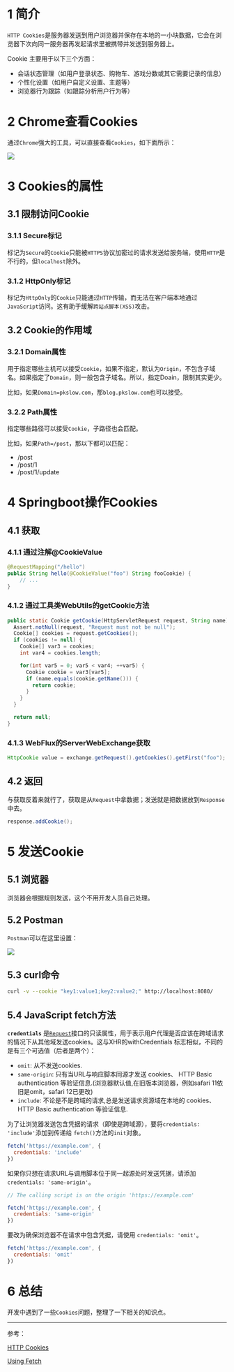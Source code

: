 # 1 简介

`HTTP Cookies`是服务器发送到用户浏览器并保存在本地的一小块数据，它会在浏览器下次向同一服务器再发起请求里被携带并发送到服务器上。

Cookie 主要用于以下三个方面：

- 会话状态管理（如用户登录状态、购物车、游戏分数或其它需要记录的信息）
- 个性化设置（如用户自定义设置、主题等）
- 浏览器行为跟踪（如跟踪分析用户行为等）



# 2 Chrome查看Cookies

通过`Chrome`强大的工具，可以直接查看`Cookies`，如下面所示：

![](https://pkslow.oss-cn-shenzhen.aliyuncs.com/images/2021/02/http-cookies.chrome-view.png)





# 3 Cookies的属性

## 3.1 限制访问Cookie

### 3.1.1 Secure标记

标记为`Secure`的`Cookie`只能被`HTTPS`协议加密过的请求发送给服务端，使用`HTTP`是不行的，但`localhost`除外。



### 3.1.2 HttpOnly标记

标记为`HttpOnly`的`Cookie`只能通过`HTTP`传输，而无法在客户端本地通过`JavaScript`访问。这有助于缓解`跨站点脚本(XSS)`攻击。



## 3.2 Cookie的作用域

### 3.2.1 Domain属性

用于指定哪些主机可以接受`Cookie`，如果不指定，默认为`Origin`，不包含子域名。如果指定了`Domain`，则一般包含子域名。所以，指定Doain，限制其实更少。

比如，如果`Domain=pkslow.com`，那`blog.pkslow.com`也可以接受。



### 3.2.2 Path属性

指定哪些路径可以接受`Cookie`，子路径也会匹配。

比如，如果`Path=/post`，那以下都可以匹配：

- /post
- /post/1
- /post/1/update



# 4 Springboot操作Cookies

## 4.1 获取

### 4.1.1 通过注解@CookieValue

```java
@RequestMapping("/hello")
public String hello(@CookieValue("foo") String fooCookie) {
    // ...
}
```



### 4.1.2 通过工具类WebUtils的getCookie方法

```java
public static Cookie getCookie(HttpServletRequest request, String name) {
  Assert.notNull(request, "Request must not be null");
  Cookie[] cookies = request.getCookies();
  if (cookies != null) {
    Cookie[] var3 = cookies;
    int var4 = cookies.length;

    for(int var5 = 0; var5 < var4; ++var5) {
      Cookie cookie = var3[var5];
      if (name.equals(cookie.getName())) {
        return cookie;
      }
    }
  }

  return null;
}
```



### 4.1.3 WebFlux的ServerWebExchange获取

```java
HttpCookie value = exchange.getRequest().getCookies().getFirst("foo");
```



## 4.2 返回

与获取反着来就行了，获取是从`Request`中拿数据；发送就是把数据放到`Response`中去。

```java
response.addCookie();
```



# 5 发送Cookie

## 5.1 浏览器

浏览器会根据规则发送，这个不用开发人员自己处理。



## 5.2 Postman

`Postman`可以在这里设置：

![](https://pkslow.oss-cn-shenzhen.aliyuncs.com/images/2021/02/http-cookies.postman.png)



## 5.3 curl命令

```bash
curl -v --cookie "key1:value1;key2:value2;" http://localhost:8080/
```



## 5.4 JavaScript fetch方法

**`credentials`** 是[`Request`](https://developer.mozilla.org/zh-CN/docs/Web/API/Request)接口的只读属性，用于表示用户代理是否应该在跨域请求的情况下从其他域发送cookies。这与XHR的withCredentials 标志相似，不同的是有三个可选值（后者是两个）：

- `omit`: 从不发送cookies.
- `same-origin`: 只有当URL与响应脚本同源才发送 cookies、 HTTP Basic authentication 等验证信息.(浏览器默认值,在旧版本浏览器，例如safari 11依旧是omit，safari 12已更改)
- `include`: 不论是不是跨域的请求,总是发送请求资源域在本地的 cookies、 HTTP Basic authentication 等验证信息.



为了让浏览器发送包含凭据的请求（即使是跨域源），要将`credentials: 'include'`添加到传递给 `fetch()`方法的`init`对象。

```javascript
fetch('https://example.com', {
  credentials: 'include'
})
```

如果你只想在请求URL与调用脚本位于同一起源处时发送凭据，请添加 `credentials: 'same-origin'`。

```javascript
// The calling script is on the origin 'https://example.com'

fetch('https://example.com', {
  credentials: 'same-origin'
})
```

要改为确保浏览器不在请求中包含凭据，请使用 `credentials: 'omit'`。

```javascript
fetch('https://example.com', {
  credentials: 'omit'
})
```



# 6 总结

开发中遇到了一些`Cookies`问题，整理了一下相关的知识点。



---

参考：

[HTTP Cookies](https://developer.mozilla.org/zh-CN/docs/Web/HTTP/Cookies)

[Using Fetch](https://developer.mozilla.org/zh-CN/docs/Web/API/Fetch_API/Using_Fetch)

